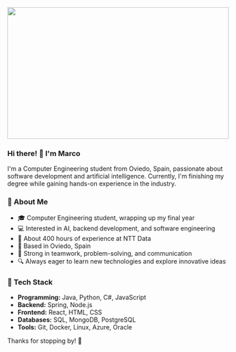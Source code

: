 <img src="https://github.com/marco-qg/marco-qg/assets/145330494/92a097ec-172e-46c6-852a-69d6d82bdf5e" width=100% height = 300>

### Hi there! 👋 I'm Marco

I'm a Computer Engineering student from Oviedo, Spain, passionate about software development and artificial intelligence. Currently, I'm finishing my degree while gaining hands-on experience in the industry.

### 🚀 About Me
- 🎓 Computer Engineering student, wrapping up my final year
- 💻 Interested in AI, backend development, and software engineering
- 🏢 About 400 hours of experience at NTT Data
- 📍 Based in Oviedo, Spain
- 🤝 Strong in teamwork, problem-solving, and communication
- 🔍 Always eager to learn new technologies and explore innovative ideas

### 🔧 Tech Stack
- **Programming:** Java, Python, C#, JavaScript
- **Backend:** Spring, Node.js
- **Frontend:** React, HTML, CSS
- **Databases:** SQL, MongoDB, PostgreSQL
- **Tools:** Git, Docker, Linux, Azure, Oracle

Thanks for stopping by! 🚀
